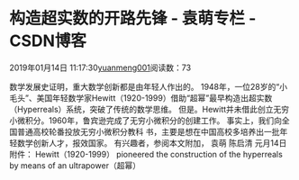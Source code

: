 
# 构造超实数的开路先锋 - 袁萌专栏 - CSDN博客

2019年01月14日 11:17:30[yuanmeng001](https://me.csdn.net/yuanmeng001)阅读数：73


数学发展史证明，重大数学创新都是由年轻人作出的。
1948年，一位28岁的“小毛头”、美国年轻数学家Hewitt（1920-1999）借助“超幂”最早构造出超实数（Hyperreals）系统，突破了传统的数学思维。
但是。Hewitt并未借此创立无穷小微积分。1960年，鲁宾逊完成了无穷小微积分的创建工作。
事实上，我们向全国普通高校轮番投放无穷小微积分教科
书，主要是想在中国高校多培养出一批年轻数学创新人才，报效国家。
有兴趣者，参阅本文附加，
袁萌 陈启清 元月14日
附件：
Hewitt（1920-1999） pioneered the construction of the hyperreals by means of an ultrapower（超幂）

